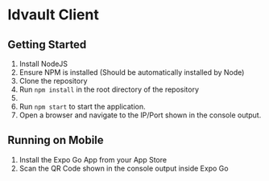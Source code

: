 # Idvault Client

## Getting Started
1. Install NodeJS
2. Ensure NPM is installed (Should be automatically installed by Node)
3. Clone the repository
4. Run `npm install` in the root directory of the repository
5. 
6. Run `npm start` to start the application. 
6. Open a browser and navigate to the IP/Port shown in the console output.

## Running on Mobile
1. Install the Expo Go App from your App Store
2. Scan the QR Code shown in the console output inside Expo Go


